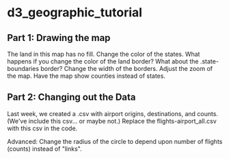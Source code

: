 # d3_geographic_tutorial

## Part 1: Drawing the map

The land in this map has no fill. Change the color of the states.
What happens if you change the color of the land border? What about the .state-boundaries border?
Change the width of the borders.
Adjust the zoom of the map.
Have the map show counties instead of states.

## Part 2: Changing out the Data

Last week, we created a .csv with airport origins, destinations, and counts. (We've include this csv... or maybe not.)
Replace the flights-airport_all.csv with this csv in the code.

Advanced:
Change the radius of the circle to depend upon number of flights (counts) instead of "links".